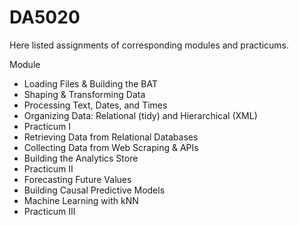 # DA5020
Here listed assignments of corresponding modules and practicums. 

Module
- Loading Files & Building the BAT
- Shaping & Transforming Data
- Processing Text, Dates, and Times
- Organizing Data: Relational (tidy) and Hierarchical (XML)
- Practicum I
- Retrieving Data from Relational Databases
- Collecting Data from Web Scraping & APIs
- Building the Analytics Store
-	Practicum II
- Forecasting Future Values
- Building Causal Predictive Models
- Machine Learning with kNN
- Practicum III
